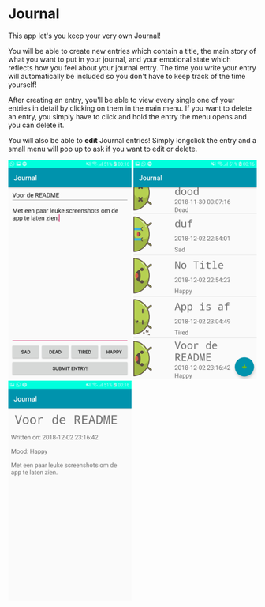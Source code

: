 # Journal

This app let's you keep your very own Journal!

You will be able to create new entries which contain a title, the main story of what you want to put in your journal, and your 
emotional state which reflects how you feel about your journal entry. The time you write your entry will automatically be included
so you don't have to keep track of the time yourself!

After creating an entry, you'll be able to view every single one of your entries in detail by clicking on them in the main menu.
If you want to delete an entry, you simply have to click and hold the entry the menu opens and you can delete it.

You will also be able to <b>edit</b> Journal entries! Simply longclick the entry and a small menu will pop up to ask if you want
to edit or delete.

<img src="doc/Input.jpg" width="250"> <img src="doc/Main.jpg" width="250">
<img src="doc/Detail.jpg" width="250">
